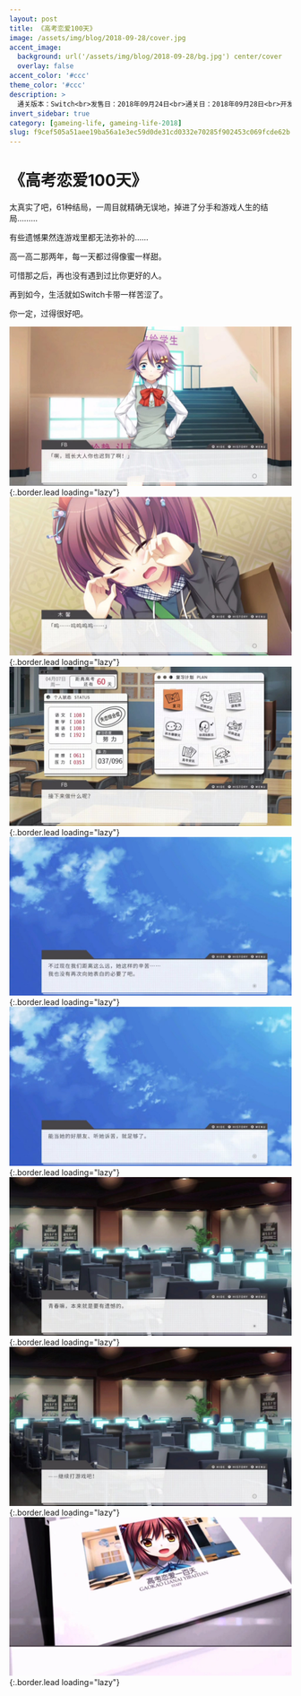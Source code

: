 ```yaml
---
layout: post
title: 《高考恋爱100天》
image: /assets/img/blog/2018-09-28/cover.jpg
accent_image: 
  background: url('/assets/img/blog/2018-09-28/bg.jpg') center/cover
  overlay: false
accent_color: '#ccc'
theme_color: '#ccc'
description: >
  通关版本：Switch<br>发售日：2018年09月24日<br>通关日：2018年09月28日<br>开发商：落叶岛项目组, 橘子班<br>发行商：NVLmaker
invert_sidebar: true
category: [gameing-life, gameing-life-2018]
slug: f9cef505a51aee19ba56a1e3ec59d0de31cd0332e70285f902453c069fcde62b
---
```


# 《高考恋爱100天》

太真实了吧，61种结局，一周目就精确无误地，掉进了分手和游戏人生的结局………

有些遗憾果然连游戏里都无法弥补的……

高一高二那两年，每一天都过得像蜜一样甜。

可惜那之后，再也没有遇到过比你更好的人。

再到如今，生活就如Switch卡带一样苦涩了。

你一定，过得很好吧。

![](/assets/img/blog/2018-09-28/1.jpg){:.border.lead loading="lazy"}
![](/assets/img/blog/2018-09-28/2.jpg){:.border.lead loading="lazy"}
![](/assets/img/blog/2018-09-28/3.jpg){:.border.lead loading="lazy"}
![](/assets/img/blog/2018-09-28/4.jpg){:.border.lead loading="lazy"}
![](/assets/img/blog/2018-09-28/5.jpg){:.border.lead loading="lazy"}
![](/assets/img/blog/2018-09-28/6.jpg){:.border.lead loading="lazy"}
![](/assets/img/blog/2018-09-28/7.jpg){:.border.lead loading="lazy"}
![](/assets/img/blog/2018-09-28/8.jpg){:.border.lead loading="lazy"}

